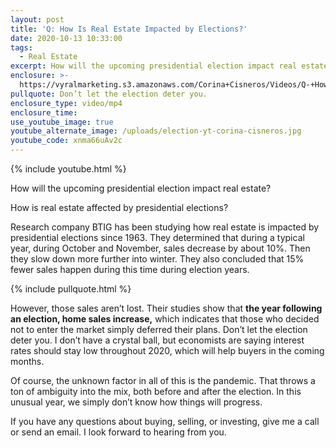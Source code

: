 ```yaml
---
layout: post
title: 'Q: How Is Real Estate Impacted by Elections?'
date: 2020-10-13 10:33:00
tags:
  - Real Estate
excerpt: How will the upcoming presidential election impact real estate?
enclosure: >-
  https://vyralmarketing.s3.amazonaws.com/Corina+Cisneros/Videos/Q-+How+Is+Real+Estate+Impacted+by+Elections_.mp4
pullquote: Don’t let the election deter you.
enclosure_type: video/mp4
enclosure_time:
use_youtube_image: true
youtube_alternate_image: /uploads/election-yt-corina-cisneros.jpg
youtube_code: xnma66uAv2c
---
```


{% include youtube.html %}

How will the upcoming presidential election impact real estate?

How is real estate affected by presidential elections?&nbsp;

Research company BTIG has been studying how real estate is impacted by presidential elections since 1963. They determined that during a typical year, during October and November, sales decrease by about 10%. Then they slow down more further into winter. They also concluded that 15% fewer sales happen during this time during election years.&nbsp;

{% include pullquote.html %}

However, those sales aren’t lost. Their studies show that **the year following an election, home sales increase,** which indicates that those who decided not to enter the market simply deferred their plans. Don’t let the election deter you. I don’t have a crystal ball, but economists are saying interest rates should stay low throughout 2020, which will help buyers in the coming months.&nbsp;

Of course, the unknown factor in all of this is the pandemic. That throws a ton of ambiguity into the mix, both before and after the election. In this unusual year, we simply don’t know how things will progress.&nbsp;

If you have any questions about buying, selling, or investing, give me a call or send an email. I look forward to hearing from you.